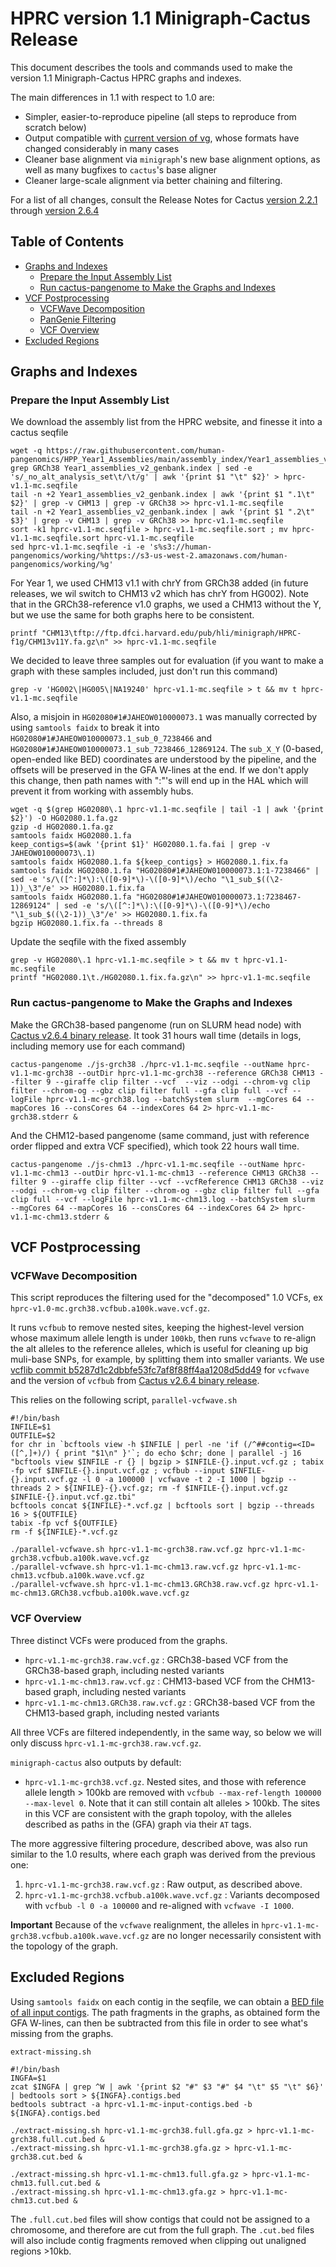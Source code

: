 # HPRC version 1.1 Minigraph-Cactus Release

This document describes the tools and commands used to make the version 1.1 Minigraph-Cactus HPRC graphs and indexes.

The main differences in 1.1 with respect to 1.0 are:

* Simpler, easier-to-reproduce pipeline (all steps to reproduce from scratch below)
* Output compatible with [current version of vg](https://github.com/vgteam/vg/releases/tag/v1.49.0), whose formats have changed considerably in many cases
* Cleaner base alignment via `minigraph`'s new base alignment options, as well as many bugfixes to `cactus`'s base aligner
* Cleaner large-scale alignment via better chaining and filtering.

For a list of all changes, consult the Release Notes for Cactus [version 2.2.1](https://github.com/ComparativeGenomicsToolkit/cactus/releases/tag/v2.2.1) through [version 2.6.4](https://github.com/ComparativeGenomicsToolkit/cactus/releases/tag/v2.6.4)

## Table of Contents

* [Graphs and Indexes](#graphs-and-indexes)
    * [Prepare the Input Assembly List](#prepare-the-input-assembly-list)
    * [Run cactus-pangenome to Make the Graphs and Indexes](#run-cactus-pangenome-to-make-the-graphs-and-indexes)
* [VCF Postprocessing](#vcf-postprocessing)
    * [VCFWave Decomposition](#vcfwave-decomposition)
    * [PanGenie Filtering](#pangenie-filtering)
    * [VCF Overview](#vcf-overview)
* [Excluded Regions](#excluded-regions)

## Graphs and Indexes

### Prepare the Input Assembly List

We download the assembly list from the HPRC website, and finesse it into a cactus seqfile

```
wget -q https://raw.githubusercontent.com/human-pangenomics/HPP_Year1_Assemblies/main/assembly_index/Year1_assemblies_v2_genbank.index
grep GRCh38 Year1_assemblies_v2_genbank.index | sed -e 's/_no_alt_analysis_set\t/\t/g' | awk '{print $1 "\t" $2}' > hprc-v1.1-mc.seqfile
tail -n +2 Year1_assemblies_v2_genbank.index | awk '{print $1 ".1\t" $2}' | grep -v CHM13 | grep -v GRCh38 >> hprc-v1.1-mc.seqfile
tail -n +2 Year1_assemblies_v2_genbank.index | awk '{print $1 ".2\t" $3}' | grep -v CHM13 | grep -v GRCh38 >> hprc-v1.1-mc.seqfile
sort -k1 hprc-v1.1-mc.seqfile > hprc-v1.1-mc.seqfile.sort ; mv hprc-v1.1-mc.seqfile.sort hprc-v1.1-mc.seqfile
sed hprc-v1.1-mc.seqfile -i -e 's%s3://human-pangenomics/working/%https://s3-us-west-2.amazonaws.com/human-pangenomics/working/%g'
```

For Year 1, we used CHM13 v1.1 with chrY from GRCh38 added (in future releases, we wil switch to CHM13 v2 which has chrY from HG002). Note that in the GRCh38-reference v1.0 graphs, we used a CHM13 without the Y, but we use the same for both graphs here to be consistent.
```
printf "CHM13\tftp://ftp.dfci.harvard.edu/pub/hli/minigraph/HPRC-f1g/CHM13v11Y.fa.gz\n" >> hprc-v1.1-mc.seqfile
```

We decided to leave three samples out for evaluation (if you want to make a graph with these samples included, just don't run this command)

```
grep -v 'HG002\|HG005\|NA19240' hprc-v1.1-mc.seqfile > t && mv t hprc-v1.1-mc.seqfile
```

Also, a misjoin in `HG02080#1#JAHEOW010000073.1` was manually corrected by using `samtools faidx` to break it into `HG02080#1#JAHEOW010000073.1_sub_0_7238466` and `HG02080#1#JAHEOW010000073.1_sub_7238466_12869124`. The `sub_X_Y` (0-based, open-ended like BED) coordinates are understood by the pipeline, and the offsets will be preserved in the GFA W-lines at the end. If we don't apply this change, then path names with ":"'s will end up in the HAL which will prevent it from working with assembly hubs.

```
wget -q $(grep HG02080\.1 hprc-v1.1-mc.seqfile | tail -1 | awk '{print $2}') -O HG02080.1.fa.gz
gzip -d HG02080.1.fa.gz
samtools faidx HG02080.1.fa
keep_contigs=$(awk '{print $1}' HG02080.1.fa.fai | grep -v JAHEOW010000073\.1)
samtools faidx HG02080.1.fa ${keep_contigs} > HG02080.1.fix.fa
samtools faidx HG02080.1.fa "HG02080#1#JAHEOW010000073.1:1-7238466" | sed -e 's/\([^:]*\):\([0-9]*\)-\([0-9]*\)/echo "\1_sub_$((\2-1))_\3"/e' >> HG02080.1.fix.fa
samtools faidx HG02080.1.fa "HG02080#1#JAHEOW010000073.1:7238467-12869124" | sed -e 's/\([^:]*\):\([0-9]*\)-\([0-9]*\)/echo "\1_sub_$((\2-1))_\3"/e' >> HG02080.1.fix.fa
bgzip HG02080.1.fix.fa --threads 8
```

Update the seqfile with the fixed assembly
```
grep -v HG02080\.1 hprc-v1.1-mc.seqfile > t && mv t hprc-v1.1-mc.seqfile
printf "HG02080.1\t./HG02080.1.fix.fa.gz\n" >> hprc-v1.1-mc.seqfile
```

### Run cactus-pangenome to Make the Graphs and Indexes

Make the GRCh38-based pangenome (run on SLURM head node) with [Cactus v2.6.4 binary release](https://github.com/ComparativeGenomicsToolkit/cactus/releases/tag/v2.6.4).  It took 31 hours wall time (details in logs, including memory use for each command)
```
cactus-pangenome ./js-grch38 ./hprc-v1.1-mc.seqfile --outName hprc-v1.1-mc-grch38 --outDir hprc-v1.1-mc-grch38 --reference GRCh38 CHM13 --filter 9 --giraffe clip filter --vcf  --viz --odgi --chrom-vg clip filter --chrom-og --gbz clip filter full --gfa clip full --vcf --logFile hprc-v1.1-mc-grch38.log --batchSystem slurm  --mgCores 64 --mapCores 16 --consCores 64 --indexCores 64 2> hprc-v1.1-mc-grch38.stderr &
```
And the CHM12-based pangenome (same command, just with reference order flipped and extra VCF specified), which took 22 hours wall time.
```
cactus-pangenome ./js-chm13 ./hprc-v1.1-mc.seqfile --outName hprc-v1.1-mc-chm13 --outDir hprc-v1.1-mc-chm13 --reference CHM13 GRCh38 --filter 9 --giraffe clip filter --vcf --vcfReference CHM13 GRCh38 --viz --odgi --chrom-vg clip filter --chrom-og --gbz clip filter full --gfa clip full --vcf --logFile hprc-v1.1-mc-chm13.log --batchSystem slurm  --mgCores 64 --mapCores 16 --consCores 64 --indexCores 64 2> hprc-v1.1-mc-chm13.stderr &
```

## VCF Postprocessing

### VCFWave Decomposition

This script reproduces the filtering used for the "decomposed" 1.0 VCFs, ex `hprc-v1.0-mc.grch38.vcfbub.a100k.wave.vcf.gz`.

It runs `vcfbub` to remove nested sites, keeping the highest-level version whose maximum allele length is under `100kb`, then runs `vcfwave` to re-align the alt alleles to the reference alleles, which is useful for cleaning up big muli-base SNPs, for example, by splitting them into smaller variants.  We use [vcflib commit b5287d1c2dbbfe53fc7af8f88ff4aa1208d5dd49](https://github.com/vcflib/vcflib/commits/b5287d1c2dbbfe53fc7af8f88ff4aa1208d5dd49) for `vcfwave` and the version of `vcfbub` from [Cactus v2.6.4 binary release](https://github.com/ComparativeGenomicsToolkit/cactus/releases/tag/v2.6.4).

This relies on the following script, `parallel-vcfwave.sh`

```
#!/bin/bash
INFILE=$1
OUTFILE=$2
for chr in `bcftools view -h $INFILE | perl -ne 'if (/^##contig=<ID=([^,]+)/) { print "$1\n" }'`; do echo $chr; done | parallel -j 16 "bcftools view $INFILE -r {} | bgzip > $INFILE-{}.input.vcf.gz ; tabix -fp vcf $INFILE-{}.input.vcf.gz ; vcfbub --input $INFILE-{}.input.vcf.gz -l 0 -a 100000 | vcfwave -t 2 -I 1000 | bgzip --threads 2 > ${INFILE}-{}.vcf.gz; rm -f $INFILE-{}.input.vcf.gz $INFILE-{}.input.vcf.gz.tbi"
bcftools concat ${INFILE}-*.vcf.gz | bcftools sort | bgzip --threads 16 > ${OUTFILE}
tabix -fp vcf ${OUTFILE}
rm -f ${INFILE}-*.vcf.gz
```

```
./parallel-vcfwave.sh hprc-v1.1-mc-grch38.raw.vcf.gz hprc-v1.1-mc-grch38.vcfbub.a100k.wave.vcf.gz
./parallel-vcfwave.sh hprc-v1.1-mc-chm13.raw.vcf.gz hprc-v1.1-mc-chm13.vcfbub.a100k.wave.vcf.gz
./parallel-vcfwave.sh hprc-v1.1-mc-chm13.GRCh38.raw.vcf.gz hprc-v1.1-mc-chm13.GRCh38.vcfbub.a100k.wave.vcf.gz
```

### VCF Overview

Three distinct VCFs were produced from the graphs.

* `hprc-v1.1-mc-grch38.raw.vcf.gz` : GRCh38-based VCF from the GRCh38-based graph, including nested variants
* `hprc-v1.1-mc-chm13.raw.vcf.gz` : CHM13-based VCF from the CHM13-based graph, including nested variants
* `hprc-v1.1-mc-chm13.GRCh38.raw.vcf.gz` : GRCh38-based VCF from the CHM13-based graph, including nested variants

All three VCFs are filtered independently, in the same way, so below we will only discuss `hprc-v1.1-mc-grch38.raw.vcf.gz`.

`minigraph-cactus` also outputs by default:

* `hprc-v1.1-mc-grch38.vcf.gz`. Nested sites, and those with reference allele length > 100kb are removed with `vcfbub --max-ref-length 100000 --max-level 0`.  Note that it can still contain alt alleles > 100kb. The sites in this VCF are consistent with the graph topoloy, with the alleles described as paths in the (GFA) graph via their `AT` tags. 

The more aggressive filtering procedure, described above, was also run similar to the 1.0 results, where each graph was derived from the previous one:

1) `hprc-v1.1-mc-grch38.raw.vcf.gz` : Raw output, as described above.
2) `hprc-v1.1-mc-grch38.vcfbub.a100k.wave.vcf.gz` : Variants decomposed with `vcfbub -l 0 -a 100000` and re-aligned with `vcfwave -I 1000`.

**Important** Because of the `vcfwave` realignment, the alleles in `hprc-v1.1-mc-grch38.vcfbub.a100k.wave.vcf.gz` are no longer necessarily consistent with the topology of the graph.


## Excluded Regions

Using `samtools faidx` on each contig in the seqfile, we can obtain a [BED file of all input contigs](hprc-v1.1-mc-input-contigs.bed).  The path fragments in the graphs, as obtained form the GFA W-lines, can then be subtracted from this file in order to see what's missing from the graphs.

`extract-missing.sh`
```
#!/bin/bash
INGFA=$1
zcat $INGFA | grep ^W | awk '{print $2 "#" $3 "#" $4 "\t" $5 "\t" $6}' | bedtools sort > ${INGFA}.contigs.bed
bedtools subtract -a hprc-v1.1-mc-input-contigs.bed -b ${INGFA}.contigs.bed 
```

```
./extract-missing.sh hprc-v1.1-mc-grch38.full.gfa.gz > hprc-v1.1-mc-grch38.full.cut.bed &
./extract-missing.sh hprc-v1.1-mc-grch38.gfa.gz > hprc-v1.1-mc-grch38.cut.bed &

./extract-missing.sh hprc-v1.1-mc-chm13.full.gfa.gz > hprc-v1.1-mc-chm13.full.cut.bed &
./extract-missing.sh hprc-v1.1-mc-chm13.gfa.gz > hprc-v1.1-mc-chm13.cut.bed &

```

The `.full.cut.bed` files will show contigs that could not be assigned to a chromosome, and therefore are cut from the full graph. The `.cut.bed` files will also include contig fragments removed when clipping out unaligned regions >10kb.  

